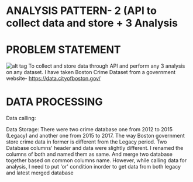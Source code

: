 # ANALYSIS PATTERN- 2 (API to collect data and store + 3 Analysis 


# PROBLEM STATEMENT
![alt tag](http://../Final/images/1.png)
To collect and store data through API and perform any 3 analysis on any dataset.
I have taken Boston Crime Dataset from a government website- https://data.cityofboston.gov/


# DATA PROCESSING

Data calling:



Data Storage:
There were two crime database one from 2012 to 2015 (Legacy) and another one from 2015 to 2017.
The way Boston government store crime data in former is different from the Legacy period.
Two Database columns' header and data were slightly different. I renamed the columns of both and named them as same.
And merge two database together based on common columns name.
However, while calling data for analysis, I need to put 'or' condition inorder to get data from both legacy and latest merged database  


